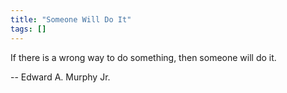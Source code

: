 ```yaml
---
title: "Someone Will Do It"
tags: []
---
```


If there is a wrong way to do something, then someone will do it.

-- Edward A. Murphy Jr.
